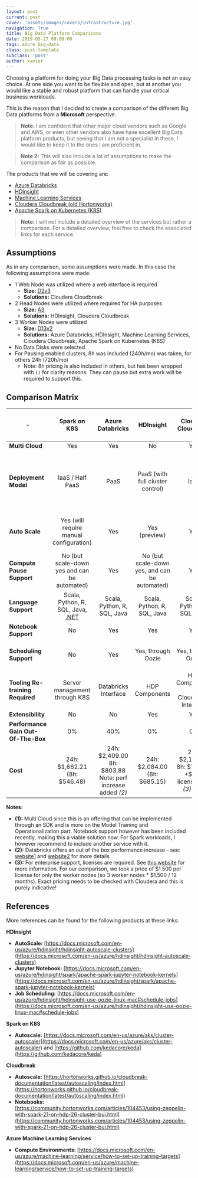 ```yaml
---
layout: post
current: post
cover: 'assets/images/covers/infrastructure.jpg'
navigation: True
title: Big Data Platform Comparisons
date: 2019-05-27 09:00:00
tags: azure big-data
class: post-template
subclass: 'post'
author: xavier
---
```


Choosing a platform for doing your Big Data processing tasks is not an easy choice. At one side you want to be flexible and open, but at another you would like a stable and robust platform that can handle your critical business workloads.

This is the reason that I decided to create a comparison of the different Big Data platforms from a **Microsoft** perspective.

> **Note:** I am confident that other major cloud vendors such as Google and AWS, or even other vendors also have have excellent Big Data platform products, but seeing that I am not a specialist in these, I would like to keep it to the ones I am proficient in.

> **Note 2:** This will also include a lot of assumptions to make the comparison as fair as possible.

The products that we will be covering are:

* [Azure Databricks](https://azure.microsoft.com/en-us/services/databricks/)
* [HDInsight](https://azure.microsoft.com/en-us/services/hdinsight/)
* [Machine Learning Services](https://azure.microsoft.com/en-us/services/machine-learning-service/)
* [Cloudera Cloudbreak (old Hortonworks)](https://hortonworks.com/open-source/cloudbreak/)
* [Apache Spark on Kubernetes (K8S)](https://github.com/apache/spark/tree/master/resource-managers/kubernetes)

> **Note:** I will not include a detailed overview of the services but rather a comparison. For a detailed overview, feel free to check the associated links for each service.

## Assumptions

As in any comparison, some assumptions were made. In this case the following assumptions were made:

* 1 Web Node was utilized where a web interface is required
  * **Size:** [D2v3](https://docs.microsoft.com/en-us/azure/virtual-machines/windows/sizes-general#dv3-series-1)
  * **Solutions:** Cloudera Cloudbreak
* 2 Head Nodes were utilized where required for HA purposes
  * **Size:** [A3](https://docs.microsoft.com/en-us/azure/virtual-machines/windows/sizes-general#av2-series)
  * **Solutions:** HDInsight, Cloudera Cloudbreak
* 3 Worker Nodes were utilized 
  * **Size:** [D13v2](https://docs.microsoft.com/en-us/azure/virtual-machines/windows/sizes-memory#dsv2-series-11-15)
  * **Solutions:** Azure Databricks, HDInsight, Machine Learning Services, Cloudera Cloudbreak, Apache Spark on Kubernetes (K8S)
* No Data Disks were selected
* For Pausing enabled clusters, 8h was included (240h/mo) was taken, for others 24h (720h/mo)
  * Note: 8h pricing is also included in others, but has been wrapped with `()` for clarity reasons. They can pause but extra work will be required to support this.

## Comparison Matrix

| - |Spark on K8S|Azure Databricks|HDInsight|Cloudera Cloudbreak|Azure Machine Learning Services|
|---|:-:|:-:|:-:|:-:|:-:|
|**Multi Cloud**|Yes|Yes|No|Yes|Yes *(1)*|
|**Deployment Model**|IaaS / Half PaaS|PaaS|PaaS (with full cluster control)|IaaS|PaaS, with integrated support for compute on ML Services, VMs, Databricks, HDI and K8S|
|**Auto Scale**|Yes (will require manual configuration)|Yes|Yes (preview)|Yes|Yes (on Machine Learning Compute or Databricks)|
|**Compute Pause Support**|No (but scale-down yes and can be automated)|Yes|No (but scale-down yes, and can be automated)|Yes|Yes|
|**Language Support**|Scala, Python, R, SQL, Java, [.NET](https://github.com/dotnet/spark)|Scala, Python, R, SQL, Java|Scala, Python, R, SQL, Java|Scala, Python, R, SQL, Java|Python & REST|
|**Notebook Support**|No|Yes|Yes|Yes|Yes|
|**Scheduling Support**|No|Yes|Yes, through Oozie|Yes, through Oozie|Yes, Through Platform or SDK integration|
|**Tooling Re-training Required**|Server management through K8S|Databricks Interface|HDP Components|HDP Components & Cloudbreak Interface|SDK Interface OR GUI Interface in Azure Portal|
|**Extensibility**|No|No|Yes|Yes|Yes|
|**Performance Gain Out-Of-The-Box**|0%|40%|0%|0%|N/A|
|**Cost**|24h: $\$$1,662.21<br />(8h: $\$$546.48)|24h: &#36;2,409.00<br />8h: &#36;803,88<br />Note: perf increase added *(2)*|24h: &#36;2,084.00<br />(8h: &#36;685.15)|24h: &#36;2,100.36<br />8h: &#36;749.43<br />+&#36;375 license cost *(3)* / mo|Depends on K8S, HDI, Databricks VMs implementation|

**Notes:**
* **(1):** Multi Cloud since this is an offering that can be implemented through an SDK and is more on the Model Training and Operationalization part. Notebook support however has been included recently, making this a viable solution now. For Spark workloads, I however recommend to include another service with it.
* **(2):** Databricks offers an out of the box performance increase - see: [website1](https://databricks.com/blog/2017/07/12/benchmarking-big-data-sql-platforms-in-the-cloud.html) and [website2](https://github.com/databricks/benchmarks) for more details
* **(3):** For enterprise support, licenses are required. See [this website](https://hortonworks.com/services/support/enterprise/) for more information. For our comparison, we took a price of &#36;1.500 per license for only the worker nodes (so 3 worker nodes * &#36;1.500 / 12 months). Exact pricing needs to be checked with Cloudera and this is purely indicative!

## References

More references can be found for the following products at these links:

**HDInsight**
  * **AutoScale:** [https://docs.microsoft.com/en-us/azure/hdinsight/hdinsight-autoscale-clusters](https://docs.microsoft.com/en-us/azure/hdinsight/hdinsight-autoscale-clusters)
  * **Jupyter Notebook:** [https://docs.microsoft.com/en-us/azure/hdinsight/spark/apache-spark-jupyter-notebook-kernels](https://docs.microsoft.com/en-us/azure/hdinsight/spark/apache-spark-jupyter-notebook-kernels)
  * **Job Scheduling:** [https://docs.microsoft.com/en-us/azure/hdinsight/hdinsight-use-oozie-linux-mac#schedule-jobs](https://docs.microsoft.com/en-us/azure/hdinsight/hdinsight-use-oozie-linux-mac#schedule-jobs)

**Spark on K8S**
  * **Autoscale:** [https://docs.microsoft.com/en-us/azure/aks/cluster-autoscaler](https://docs.microsoft.com/en-us/azure/aks/cluster-autoscaler) and [https://github.com/kedacore/keda](https://github.com/kedacore/keda)

**Cloudbreak**
  * **Autoscale:** [https://hortonworks.github.io/cloudbreak-documentation/latest/autoscaling/index.html](https://hortonworks.github.io/cloudbreak-documentation/latest/autoscaling/index.html)
  * **Notebooks:** [https://community.hortonworks.com/articles/104453/using-zeppelin-with-spark-21-on-hdp-26-cluster-bui.html](https://community.hortonworks.com/articles/104453/using-zeppelin-with-spark-21-on-hdp-26-cluster-bui.html)

**Azure Machine Learning Services**
  * **Compute Environments:** [https://docs.microsoft.com/en-us/azure/machine-learning/service/how-to-set-up-training-targets](https://docs.microsoft.com/en-us/azure/machine-learning/service/how-to-set-up-training-targets)